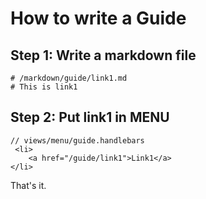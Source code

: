 # How to write a Guide

## Step 1: Write a markdown file

```
# /markdown/guide/link1.md
# This is link1
```


## Step 2: Put link1 in MENU 

```
// views/menu/guide.handlebars
 <li>
    <a href="/guide/link1">Link1</a>
</li>
```
That's it.